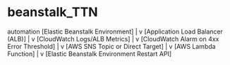 # beanstalk_TTN
automation 
[Elastic Beanstalk Environment]
        |
        v
[Application Load Balancer (ALB)]
        |
        v
[CloudWatch Logs/ALB Metrics]
        |
        v
[CloudWatch Alarm on 4xx Error Threshold]
        |
        v
[AWS SNS Topic or Direct Target]
        |
        v
[AWS Lambda Function]
        |
        v
[Elastic Beanstalk Environment Restart API]
